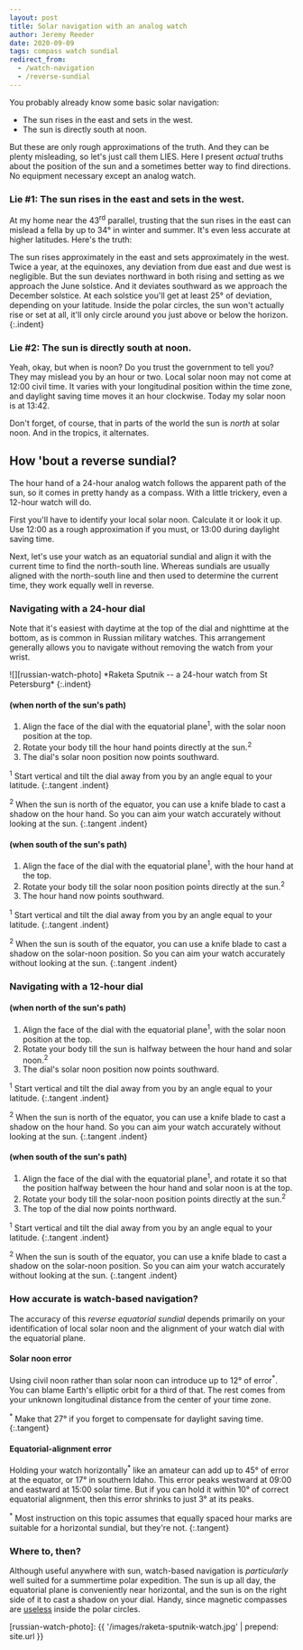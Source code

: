 ```yaml
---
layout: post
title: Solar navigation with an analog watch
author: Jeremy Reeder
date: 2020-09-09
tags: compass watch sundial
redirect_from:
  - /watch-navigation
  - /reverse-sundial
---
```


You probably already know some basic solar navigation:
- The sun rises in the east and sets in the west.
- The sun is directly south at noon.

But these are only rough approximations of the truth. And they can be plenty
misleading, so let's just call them LIES. Here I present _actual_ truths about
the position of the sun and a sometimes better way to find directions. No
equipment necessary except an analog watch.

### Lie #1: The sun rises in the east and sets in the west.

At my home near the 43<sup>rd</sup> parallel, trusting that the sun rises in
the east can mislead a fella by up to 34° in winter and summer. It's even less
accurate at higher latitudes. Here's the truth:

The sun rises approximately in the east and sets approximately in the west.
Twice a year, at the equinoxes, any deviation from due east and due west is
negligible.  But the sun deviates northward in both rising and setting as we
approach the June solstice.  And it deviates southward as we approach the
December solstice.  At each solstice you'll get at least 25° of deviation,
depending on your latitude.  Inside the polar circles, the sun won't actually
rise or set at all, it'll only circle around you just above or below the
horizon.
{:.indent}

### Lie #2: The sun is directly south at noon.

Yeah, okay, but when is noon? Do you trust the government to tell you? They may
mislead you by an hour or two. Local solar noon may not come at 12:00 civil
time. It varies with your longitudinal position within the time zone, and
daylight saving time moves it an hour clockwise. Today my solar noon is at
13:42.

Don't forget, of course, that in parts of the world the sun is _north_ at solar
noon. And in the tropics, it alternates.

## How 'bout a reverse sundial?

The hour hand of a 24-hour analog watch follows the apparent path of the sun,
so it comes in pretty handy as a compass. With a little trickery, even a
12-hour watch will do.

First you'll have to identify your local solar noon. Calculate it or look it
up. Use 12:00 as a rough approximation if you must, or 13:00 during daylight
saving time.

Next, let's use your watch as an equatorial sundial and align it with the
current time to find the north-south line. Whereas sundials are usually aligned
with the north-south line and then used to determine the current time, they
work equally well in reverse.

### Navigating with a 24-hour dial

Note that it's easiest with daytime at the top of the dial and nighttime at the
bottom, as is common in Russian military watches. This arrangement generally
allows you to navigate without removing the watch from your wrist.

<div class="gallery" markdown="1">
![][russian-watch-photo]
*Raketa Sputnik -- a 24-hour watch from St Petersburg*
{:.indent}
</div>

#### (when north of the sun's path)
1. Align the face of the dial with the equatorial plane<sup>1</sup>, with the solar noon position at the top.
2. Rotate your body till the hour hand points directly at the sun.<sup>2</sup>
3. The dial's solar noon position now points southward.

<sup>1</sup> Start vertical and tilt the dial away from you by an angle equal to your latitude.
{:.tangent .indent}

<sup>2</sup> When the sun is north of the equator, you can use a knife blade to
cast a shadow on the hour hand. So you can aim your watch accurately without
looking at the sun.
{:.tangent .indent}

#### (when south of the sun's path)
1. Align the face of the dial with the equatorial plane<sup>1</sup>, with the hour hand at the top.
2. Rotate your body till the solar noon position points directly at the sun.<sup>2</sup>
3. The hour hand now points southward.

<sup>1</sup> Start vertical and tilt the dial away from you by an angle equal to your latitude.
{:.tangent .indent}

<sup>2</sup> When the sun is south of the equator, you can use a knife blade to
cast a shadow on the solar-noon position. So you can aim your watch accurately
without looking at the sun.
{:.tangent .indent}

### Navigating with a 12-hour dial

#### (when north of the sun's path)
1. Align the face of the dial with the equatorial plane<sup>1</sup>, with the solar noon position at the top.
2. Rotate your body till the sun is halfway between the hour hand and solar noon.<sup>2</sup>
3. The dial's solar noon position now points southward.

<sup>1</sup> Start vertical and tilt the dial away from you by an angle equal to your latitude.
{:.tangent .indent}

<sup>2</sup> When the sun is north of the equator, you can use a knife blade to
cast a shadow on the hour hand. So you can aim your watch accurately without
looking at the sun.
{:.tangent .indent}

#### (when south of the sun's path)
1. Align the face of the dial with the equatorial plane<sup>1</sup>, and rotate it so that the position halfway between the hour hand and solar noon is at the top.
2. Rotate your body till the solar-noon position points directly at the sun.<sup>2</sup>
3. The top of the dial now points northward.

<sup>1</sup> Start vertical and tilt the dial away from you by an angle equal to your latitude.
{:.tangent .indent}

<sup>2</sup> When the sun is south of the equator, you can use a knife blade to
cast a shadow on the solar-noon position. So you can aim your watch accurately
without looking at the sun.
{:.tangent .indent}

### How accurate is watch-based navigation?

The accuracy of this _reverse equatorial sundial_ depends primarily on your
identification of local solar noon and the alignment of your watch dial with
the equatorial plane.

#### Solar noon error

Using civil noon rather than solar noon can introduce up to 12° of
error<sup>*</sup>. You can blame Earth's elliptic orbit for a third of that.
The rest comes from your unknown longitudinal distance from the center of your
time zone.

<sup>*</sup> Make that 27° if you forget to compensate for daylight saving
time.
{:.tangent}

#### Equatorial-alignment error

Holding your watch horizontally<sup>*</sup> like an amateur can add up to 45° of error at
the equator, or 17° in southern Idaho. This error peaks westward at 09:00 and
eastward at 15:00 solar time. But if you can hold it within 10° of correct
equatorial alignment, then this error shrinks to just 3° at its peaks.

<sup>*</sup> Most instruction on this topic assumes that equally spaced hour marks are suitable for a horizontal sundial, but they're not.
{:.tangent}

### Where to, then?

Although useful anywhere with sun, watch-based navigation is _particularly_
well suited for a summertime polar expedition. The sun is up all day, the
equatorial plane is conveniently near horizontal, and the sun is on the right
side of it to cast a shadow on your dial. Handy, since magnetic compasses are
[useless][compass-failure] inside the polar circles.


[russian-watch-photo]: {{ '/images/raketa-sputnik-watch.jpg' | prepend: site.url }}

[compass-failure]: https://cultofsea.com/general/using-magnetic-compass-in-polar-regions/
